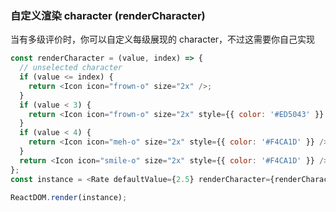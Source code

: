### 自定义渲染 character (renderCharacter)

当有多级评价时，你可以自定义每级展现的 character，不过这需要你自己实现

<!--start-code-->

```js
const renderCharacter = (value, index) => {
  // unselected character
  if (value <= index) {
    return <Icon icon="frown-o" size="2x" />;
  }
  if (value < 3) {
    return <Icon icon="frown-o" size="2x" style={{ color: '#ED5043' }} />;
  }
  if (value < 4) {
    return <Icon icon="meh-o" size="2x" style={{ color: '#F4CA1D' }} />;
  }
  return <Icon icon="smile-o" size="2x" style={{ color: '#F4CA1D' }} />;
};
const instance = <Rate defaultValue={2.5} renderCharacter={renderCharacter} />;

ReactDOM.render(instance);
```

<!--end-code-->
